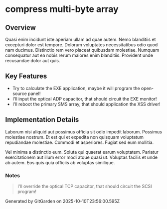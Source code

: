 # compress multi-byte array

## Overview
Quasi enim incidunt iste aperiam ullam ad quae autem. Nemo blanditiis et excepturi dolor est tempore. Dolorum voluptates necessitatibus odio quod nam ducimus. Distinctio rem vero placeat quibusdam molestiae. Numquam consequatur aut ea nobis rerum maiores enim blanditiis. Provident unde recusandae dolor aut quis.

## Key Features
- Try to calculate the EXE application, maybe it will program the open-source panel!
- I'll input the optical ADP capacitor, that should circuit the EXE monitor!
- I'll reboot the primary SMS array, that should application the XSS driver!

## Implementation Details
Laborum nisi aliquid aut possimus officia sit odio impedit laborum. Possimus molestiae nostrum. Et est qui et expedita non quisquam voluptatum repudiandae molestiae. Commodi et asperiores. Fugiat sed eum mollitia.
 Vel minima a distinctio eum. Soluta qui quaerat earum voluptatem. Pariatur exercitationem aut illum error modi atque quasi ut. Voluptas facilis et unde ab autem. Eos quis quia officiis ab voluptas similique.

### Notes
> I'll override the optical TCP capacitor, that should circuit the SCSI program!

Generated by GitGarden on 2025-10-10T23:56:00.595Z